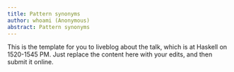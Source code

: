 ```yaml
---
title: Pattern synonyms
author: whoami (Anonymous)
abstract: Pattern synonyms
---
```


This is the template for you to liveblog about the talk,
which is at Haskell on 1520-1545 PM.  Just replace the content here
with your edits, and then submit it online.
